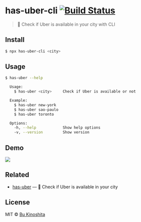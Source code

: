 # has-uber-cli [![Build Status](https://travis-ci.org/bukinoshita/has-uber-cli.svg?branch=master)](https://travis-ci.org/bukinoshita/has-uber-cli)

> :car: Check if Uber is available in your city with CLI

## Install

```bash
$ npx has-uber-cli <city>
```

## Usage

```bash
$ has-uber --help

  Usage:
    $ has-uber <city>     Check if Uber is available or not

  Example:
    $ has-uber new-york
    $ has-uber sao-paulo
    $ has-uber toronto

  Options:
    -h, --help            Show help options
    -v, --version         Show version
```

## Demo

<img src="demo.gif"/>

## Related

- [has-uber](https://github.com/bukinoshita/has-uber) — :car: Check if Uber is available in your city

## License

MIT © [Bu Kinoshita](https://bukinoshita.io)

